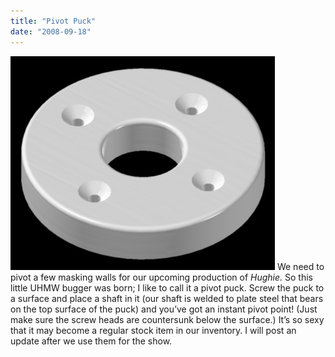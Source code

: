 ```yaml
---
title: "Pivot Puck"
date: "2008-09-18"
---
```


![pivotPuck](images/pivotPuck.jpg "pivotPuck") We need to pivot a few masking walls for our upcoming production of _Hughie._ So this little UHMW bugger was born; I like to call it a pivot puck. Screw the puck to a surface and place a shaft in it (our shaft is welded to plate steel that bears on the top surface of the puck) and you’ve got an instant pivot point! (Just make sure the screw heads are countersunk below the surface.) It’s so sexy that it may become a regular stock item in our inventory. I will post an update after we use them for the show.
